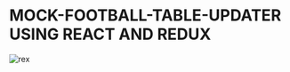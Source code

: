 # MOCK-FOOTBALL-TABLE-UPDATER USING REACT AND REDUX
![rex](https://github.com/GITNGUGI-max/MOCK-FOOTBALL-TABLE-UPDATER/assets/63502679/3d0f1135-ec6a-4f27-855a-d3467b5d9500)


